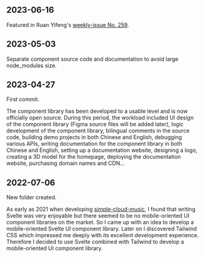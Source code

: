 ## 2023-06-16

Featured in Ruan Yifeng's [weekly-issue No. 259](https://www.ruanyifeng.com/blog/2023/06/weekly-issue-259.html).

## 2023-05-03

Separate component source code and documentation to avoid large node_modules size.

## 2023-04-27

First commit.

The component library has been developed to a usable level and is now officially open source. During this period, the workload included UI design of the component library (Figma source files will be added later), logic development of the component library, bilingual comments in the source code, building demo projects in both Chinese and English, debugging various APIs, writing documentation for the component library in both Chinese and English, setting up a documentation website, designing a logo, creating a 3D model for the homepage, deploying the documentation website, purchasing domain names and CDN...

## 2022-07-06

New folder created.

As early as 2021 when developing [simple-cloud-music](https://github.com/dufu1991/simple-cloud-music), I found that writing Svelte was very enjoyable but there seemed to be no mobile-oriented UI component libraries on the market. So I came up with an idea to develop a mobile-oriented Svelte UI component library. Later on I discovered Tailwind CSS which impressed me deeply with its excellent development experience. Therefore I decided to use Svelte combined with Tailwind to develop a mobile-oriented UI component library.

